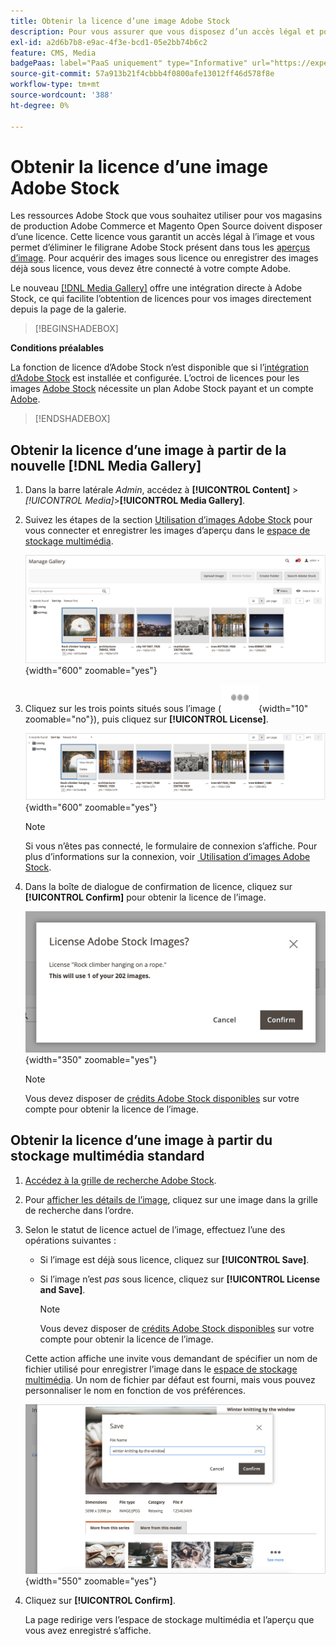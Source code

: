 ```yaml
---
title: Obtenir la licence d’une image Adobe Stock
description: Pour vous assurer que vous disposez d’un accès légal et pour éliminer le filigrane Adobe Stock, vous devez obtenir une licence pour vos images Adobe Stock.
exl-id: a2d6b7b8-e9ac-4f3e-bcd1-05e2bb74b6c2
feature: CMS, Media
badgePaas: label="PaaS uniquement" type="Informative" url="https://experienceleague.adobe.com/fr/docs/commerce/user-guides/product-solutions" tooltip="S’applique uniquement aux projets Adobe Commerce on Cloud (infrastructure PaaS gérée par Adobe) et aux projets On-premise."
source-git-commit: 57a913b21f4cbbb4f0800afe13012ff46d578f8e
workflow-type: tm+mt
source-wordcount: '388'
ht-degree: 0%

---
```


# Obtenir la licence d’une image Adobe Stock

Les ressources Adobe Stock que vous souhaitez utiliser pour vos magasins de production Adobe Commerce et Magento Open Source doivent disposer d’une licence. Cette licence vous garantit un accès légal à l’image et vous permet d’éliminer le filigrane Adobe Stock présent dans tous les [aperçus d’image](./adobe-stock-save-preview.md). Pour acquérir des images sous licence ou enregistrer des images déjà sous licence, vous devez être connecté à votre compte Adobe.

Le nouveau [[!DNL Media Gallery]](media-gallery.md) offre une intégration directe à Adobe Stock, ce qui facilite l’obtention de licences pour vos images directement depuis la page de la galerie.

>[!BEGINSHADEBOX]

**Conditions préalables**

La fonction de licence d’Adobe Stock n’est disponible que si l’[intégration d’Adobe Stock](./adobe-stock.md) est installée et configurée. L’octroi de licences pour les images [Adobe Stock][adobe-stock] nécessite un plan Adobe Stock payant et un compte [Adobe][adobe-signin].

>[!ENDSHADEBOX]

## Obtenir la licence d’une image à partir de la nouvelle [!DNL Media Gallery]

1. Dans la barre latérale _Admin_, accédez à **[!UICONTROL Content]** > _[!UICONTROL Media]_>**[!UICONTROL Media Gallery]**.

1. Suivez les étapes de la section [Utilisation d’images Adobe Stock](./adobe-stock-manage.md) pour vous connecter et enregistrer les images d’aperçu dans le [espace de stockage multimédia](./media-storage.md).

   ![Image d’aperçu enregistrée](./assets/adobe-stock-gallery-unlicensed.png){width="600" zoomable="yes"}

1. Cliquez sur les trois points situés sous l’image (![icône du menu des ressources](./assets/media-gallery-asset-menu-icon.png){width="10" zoomable="no"}), puis cliquez sur **[!UICONTROL License]**.

   ![Actions d’image Adobe Stock](./assets/adobe-stock-gallery-image-actions.png){width="600" zoomable="yes"}

   >[!NOTE]
   >
   >Si vous n’êtes pas connecté, le formulaire de connexion s’affiche. Pour plus d’informations sur la connexion, voir [&#x200B; Utilisation d’images Adobe Stock &#x200B;](./adobe-stock-manage.md).

1. Dans la boîte de dialogue de confirmation de licence, cliquez sur **[!UICONTROL Confirm]** pour obtenir la licence de l’image.

   ![Confirmation de licence](./assets/adobe-stock-gallery-license-confirm.png){width="350" zoomable="yes"}

   >[!NOTE]
   >
   >Vous devez disposer de [crédits Adobe Stock disponibles][stock-credits] sur votre compte pour obtenir la licence de l’image.

## Obtenir la licence d’une image à partir du stockage multimédia standard

1. [Accédez à la grille de recherche Adobe Stock][access-search].

1. Pour [afficher les détails de l’image][view-details], cliquez sur une image dans la grille de recherche dans l’ordre.

1. Selon le statut de licence actuel de l’image, effectuez l’une des opérations suivantes :

   - Si l’image est déjà sous licence, cliquez sur **[!UICONTROL Save]**.

   - Si l’image n’est _pas_ sous licence, cliquez sur **[!UICONTROL License and Save]**.

     >[!NOTE]
     >
     >Vous devez disposer de [crédits Adobe Stock disponibles][stock-credits] sur votre compte pour obtenir la licence de l’image.

   Cette action affiche une invite vous demandant de spécifier un nom de fichier utilisé pour enregistrer l’image dans le [espace de stockage multimédia](./media-storage.md). Un nom de fichier par défaut est fourni, mais vous pouvez personnaliser le nom en fonction de vos préférences.

   ![Enregistrer l’image sous licence Adobe Stock](./assets/adobe-stock-save-licensed.png){width="550" zoomable="yes"}

1. Cliquez sur **[!UICONTROL Confirm]**.

   La page redirige vers l’espace de stockage multimédia et l’aperçu que vous avez enregistré s’affiche.

[access-search]: adobe-stock-manage.md#access-the-adobe-stock-search-grid
[view-details]: adobe-stock-manage.md#view-image-details
[stock-credits]: https://helpx.adobe.com/fr/stock/help/credit-packs.html
[adobe-stock]: https://stock.adobe.com
[adobe-signin]: https://helpx.adobe.com/fr/manage-account/using/access-adobe-id-account.html
